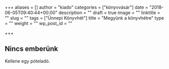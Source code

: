 +++
aliases = []
author = "kiado"
categories = ["könyvvásár"]
date = "2018-06-05T09:40:44+00:00"
description = ""
draft = true
image = ""
linktitle = ""
slug = ""
tags = ["Ünnepi Könyvhét"]
title = "Megyünk a könyvhétre"
type = ""
weight = ""
wp_post_id = ""

+++
## Nincs emberünk

Kellene egy póteladó.